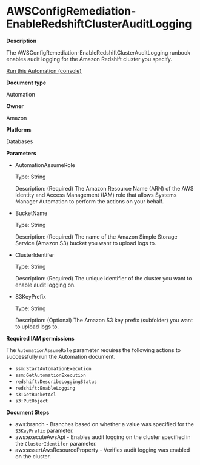 # AWSConfigRemediation\-EnableRedshiftClusterAuditLogging<a name="automation-aws-enable-redshift-audit"></a>

**Description**

The AWSConfigRemediation\-EnableRedshiftClusterAuditLogging runbook enables audit logging for the Amazon Redshift cluster you specify\.

[Run this Automation \(console\)](https://console.aws.amazon.com/systems-manager/automation/execute/AWSConfigRemediation-EnableRedshiftClusterAuditLogging)

**Document type**

Automation

**Owner**

Amazon

**Platforms**

Databases

**Parameters**
+ AutomationAssumeRole

  Type: String

  Description: \(Required\) The Amazon Resource Name \(ARN\) of the AWS Identity and Access Management \(IAM\) role that allows Systems Manager Automation to perform the actions on your behalf\.
+ BucketName

  Type: String

  Description: \(Required\) The name of the Amazon Simple Storage Service \(Amazon S3\) bucket you want to upload logs to\.
+ ClusterIdentifer

  Type: String

  Description: \(Required\) The unique identifier of the cluster you want to enable audit logging on\.
+ S3KeyPrefix

  Type: String

  Description: \(Optional\) The Amazon S3 key prefix \(subfolder\) you want to upload logs to\.

**Required IAM permissions**

The `AutomationAssumeRole` parameter requires the following actions to successfully run the Automation document\.
+ `ssm:StartAutomationExecution`
+ `ssm:GetAutomationExecution`
+ `redshift:DescribeLoggingStatus`
+ `redshift:EnableLogging`
+ `s3:GetBucketAcl`
+ `s3:PutObject`

**Document Steps**
+ aws:branch \- Branches based on whether a value was specified for the `S3KeyPrefix` parameter\.
+ aws:executeAwsApi \- Enables audit logging on the cluster specified in the `ClusterIdentifer` parameter\.
+ aws:assertAwsResourceProperty \- Verifies audit logging was enabled on the cluster\.